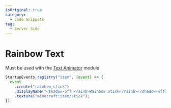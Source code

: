 ```yaml
---
isOriginal: true
category:
  - Code Snippets
tag:
  - Server Side
---
```


# Rainbow Text

Must be used with the [Text Animator](https://modrinth.com/mod/text-animator) module

<VidStack src="/snippets/Rainbow-Text-with-Text-Animator/0.mp4"/>

```js
StartupEvents.registry("item", (event) => {
  event
    .create("rainbow_stick")
    .displayName("<shadow-off><rainb>Rainbow Stick</rainb></shadow-off>")
    .texture("minecraft:item/stick");
});
```

